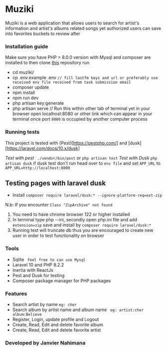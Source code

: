 # Muziki
Muziki is a web application that allows users to search for artist's information and artist's albums related songs yet  authorized users can save into favorites buckets to review after 

### Installation guide

  Make sure you have  PHP > 8.0.0 version  with Mysql and composer are installed to then clone [this](https://github.com/nahimanajz/muziki.git) repository
  run 
  - cd muziki/
  - cp .env.example .env  ``// fill lastfm keys and url or preferably use  received env file received from task submission email``
  -  composer update
  - npm install
  - npm run dev
  - php artisan key:generate
  - php artisan serve // Run this within other tab of terminal
  yet in your browser open localhost:8080 or other link which can appear in your terminal once port `8000` is occupied by another computer process

### Running tests
This project is tested with (Pest)[https://pestphp.com/] and [dusk] [https://laravel.com/docs/10.x/dusk]

  *Test with pest*
 ``` ./vendor/bin/pest``` or ``` php artisan test ```
 *Test with Dusk*
 ``` php artisan dusk ```
 if dusk test don't run  head over to ``env file`` and set `APP_URL` to ``APP_URL=http://localhost:8000``


 ## Testing pages with laravel dusk
 - Install `composer require laravel/dusk:* --ignore-platform-req=ext-zip`

 N.b: If you encounter ``Class "ZipArchive" not found ``
 1. You need to have chrome browser 122 or higher installed
 2. In terminal type php --ini, secondly open php.ini file and add `extension=zip` save and install by ` composer require laravel/dusk:* `
 3. Running test will truncate db thus you are encouraged to create new user in order to test functionality on browser

### Tools
- Sqlite  `` Feel free to can use Mysql`` 
- Laravel 10 and PHP 8.2.2
- Inertia with ReactJs
- Pest and Dusk for testing
- Composer package manager for PHP packages

### Features
- Search artist by name ``eg: cher``
- Search album by artist name and album name `` eg: artist:cher album:Believe``
- Register, Login, update profile and Logout
- Create, Read, Edit and delete favorite album
- Create, Read, Edit and delete favorite artist


### Developed by Janvier Nahimana